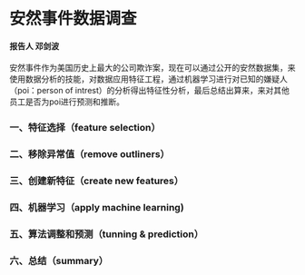 # 安然事件数据调查
#### 报告人 邓剑波
   安然事件作为美国历史上最大的公司欺诈案，现在可以通过公开的安然数据集，来使用数据分析的技能，对数据应用特征工程，通过机器学习进行对已知的嫌疑人（poi：person of intrest）的分析得出特征性分析，最后总结出算来，来对其他员工是否为poi进行预测和推断。

### 一、特征选择（feature selection）

### 二、移除异常值（remove outliners）

### 三、创建新特征（create new features）

### 四、机器学习（apply machine learning)

### 五、算法调整和预测（tunning & prediction）

### 六、总结（summary）
